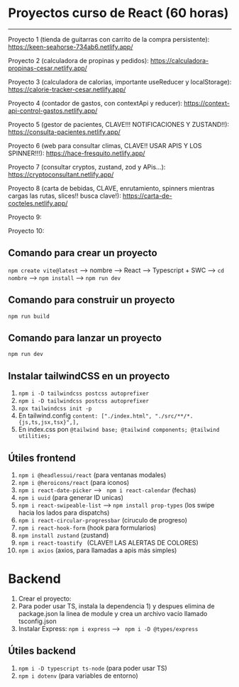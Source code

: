 # Proyectos curso de React (60 horas)

---

Proyecto 1 (tienda de guitarras con carrito de la compra persistente): https://keen-seahorse-734ab6.netlify.app/

Proyecto 2 (calculadora de propinas y pedidos): https://calculadora-propinas-cesar.netlify.app/

Proyecto 3 (calculadora de calorias, importante useReducer y localStorage): https://calorie-tracker-cesar.netlify.app/

Proyecto 4 (contador de gastos, con contextApi y reducer): https://context-api-control-gastos.netlify.app/

Proyecto 5 (gestor de pacientes, CLAVE!!! NOTIFICACIONES Y ZUSTAND!!): https://consulta-pacientes.netlify.app/

Proyecto 6 (web para consultar climas, CLAVE!! USAR APIS Y LOS SPINNER!!!): https://hace-fresquito.netlify.app/

Proyecto 7 (consultar cryptos, zustand, zod y APis...): https://cryptoconsultant.netlify.app/

Proyecto 8 (carta de bebidas, CLAVE, enrutamiento, spinners mientras cargas las rutas, slices!! busca clave!): https://carta-de-cocteles.netlify.app/

Proyecto 9:

Proyecto 10:

## Comando para crear un proyecto
``` npm create vite@latest ``` --> nombre --> React --> Typescript + SWC --> ```cd nombre``` --> ```npm install``` --> ```npm run dev```

## Comando para construir un proyecto
``` npm run build ```

## Comando para lanzar un proyecto
``` npm run dev ```

## Instalar tailwindCSS en un proyecto
1) ```npm i -D tailwindcss postcss autoprefixer``` 
2) ``` npm i -D tailwindcss postcss autoprefixer  ``` 
3) ```npx tailwindcss init -p``` 
4) En tailwind.config ```content: ["./index.html", "./src/**/*.{js,ts,jsx,tsx}",],``` 
5) En index.css pon ```@tailwind base;
@tailwind components;
@tailwind utilities;```

## Útiles frontend
1)  ```npm i @headlessui/react``` (para ventanas modales)
2)  ```npm i @heroicons/react``` (para iconos)
3)  ```npm i react-date-picker``` --> ``` npm i react-calendar``` (fechas)
4)  ```npm i uuid``` (para generar ID unicas)
5)  ```npm i react-swipeable-list``` --> ```npm install prop-types``` (los swipe hacia los lados para dispatchs)
6)  ```npm i react-circular-progressbar``` (ciruculo de progreso)
7)  ```npm i react-hook-form``` (hook para formularios)
8)  ```npm install zustand``` (zustand)
9)  ```npm i react-toastify ``` (CLAVE!! LAS ALERTAS DE COLORES)
10)  ```npm i axios``` (axios, para llamadas a apis más simples)

# Backend
1) Crear el proyecto:
2) Para poder usar TS, instala la dependencia 1) y despues elimina de package.json la linea de module y crea un archivo vacío llamado tsconfig.json
3) Instalar Express: ```npm i express``` --> ``` npm i -D @types/express```

## Útiles backend
1)  ```npm i -D typescript ts-node``` (para poder usar TS)
2)  ```npm i dotenv``` (para variables de entorno)

